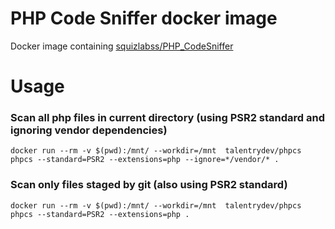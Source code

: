 # PHP Code Sniffer docker image

Docker image containing [squizlabss/PHP_CodeSniffer](https://github.com/squizlabs/PHP_CodeSniffer)

# Usage

### Scan all php files in current directory (using PSR2 standard and ignoring vendor dependencies)

```
docker run --rm -v $(pwd):/mnt/ --workdir=/mnt  talentrydev/phpcs phpcs --standard=PSR2 --extensions=php --ignore=*/vendor/* .
```

### Scan only files staged by git (also using PSR2 standard)

```
docker run --rm -v $(pwd):/mnt/ --workdir=/mnt  talentrydev/phpcs phpcs --standard=PSR2 --extensions=php .
```